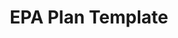---
epa_id: 0
folder: epa/000_template
title: EPA Plan Template
keywords: templates
summary: "This shows the basic structure of an EPA."
sidebar: soap_sidebar
permalink: epa_plan_0.html
---